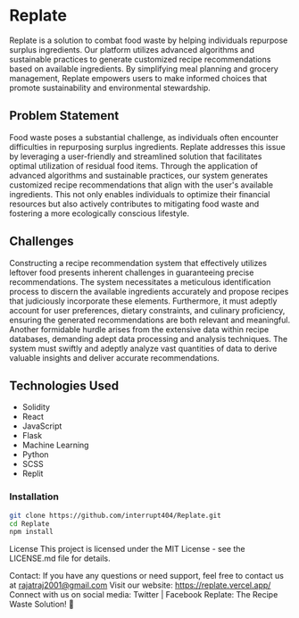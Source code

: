 # Replate

Replate is a solution to combat food waste by helping individuals repurpose surplus ingredients. Our platform utilizes advanced algorithms and sustainable practices to generate customized recipe recommendations based on available ingredients. By simplifying meal planning and grocery management, Replate empowers users to make informed choices that promote sustainability and environmental stewardship.

## Problem Statement

Food waste poses a substantial challenge, as individuals often encounter difficulties in repurposing surplus ingredients. Replate addresses this issue by leveraging a user-friendly and streamlined solution that facilitates optimal utilization of residual food items. Through the application of advanced algorithms and sustainable practices, our system generates customized recipe recommendations that align with the user's available ingredients. This not only enables individuals to optimize their financial resources but also actively contributes to mitigating food waste and fostering a more ecologically conscious lifestyle.

## Challenges

Constructing a recipe recommendation system that effectively utilizes leftover food presents inherent challenges in guaranteeing precise recommendations. The system necessitates a meticulous identification process to discern the available ingredients accurately and propose recipes that judiciously incorporate these elements. Furthermore, it must adeptly account for user preferences, dietary constraints, and culinary proficiency, ensuring the generated recommendations are both relevant and meaningful. Another formidable hurdle arises from the extensive data within recipe databases, demanding adept data processing and analysis techniques. The system must swiftly and adeptly analyze vast quantities of data to derive valuable insights and deliver accurate recommendations.

## Technologies Used

- Solidity
- React
- JavaScript
- Flask
- Machine Learning
- Python
- SCSS
- Replit

### Installation

```bash
git clone https://github.com/interrupt404/Replate.git
cd Replate
npm install

```
License This project is licensed under the MIT License - see the LICENSE.md file for details.

Contact: If you have any questions or need support, feel free to contact us at rajatraj2001@gmail.com Visit our website: https://replate.vercel.app/ Connect with us on social media: Twitter | Facebook Replate: The Recipe Waste Solution! 🚀
